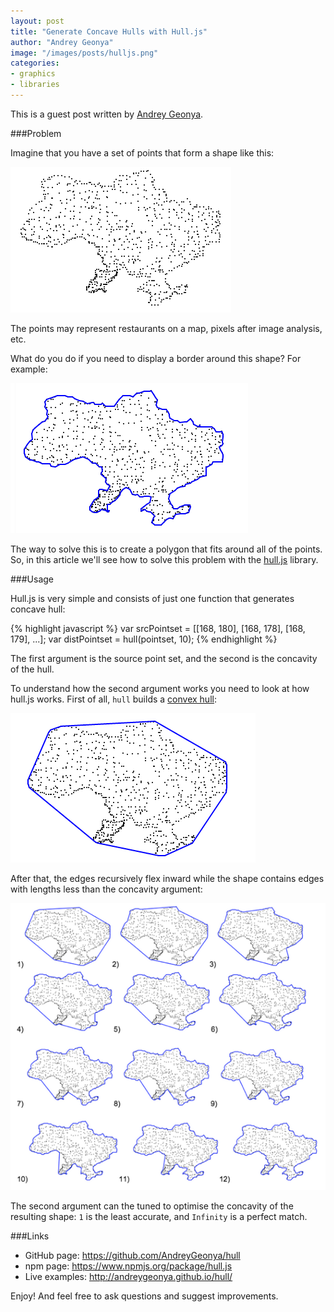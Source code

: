 ```yaml
---
layout: post
title: "Generate Concave Hulls with Hull.js"
author: "Andrey Geonya"
image: "/images/posts/hulljs.png"
categories:
- graphics
- libraries
---
```


<div class="intro">
This is a guest post written by <a href="https://twitter.com/AndreyGeonya">Andrey Geonya</a>.
</div>

###Problem

Imagine that you have a set of points that form a shape like this:

![Points](/images/posts/hulljsproblem.png)

The points may represent restaurants on a map, pixels after image analysis, etc.

What do you do if you need to display a border around this shape? For example:

![Border](/images/posts/hulljs.png)

The way to solve this is to create a polygon that fits around all of the points. So, in this article we'll see how to solve this problem with the [hull.js](https://github.com/AndreyGeonya/hull) library.

###Usage

Hull.js is very simple and consists of just one function that generates concave hull:

{% highlight javascript %}
var srcPointset = [[168, 180], [168, 178], [168, 179], ...];
var distPointset = hull(pointset, 10);
{% endhighlight %}

The first argument is the source point set, and the second is the concavity of the hull.

To understand how the second argument works you need to look at how hull.js works.  First of all, `hull` builds a [convex hull](http://en.wikipedia.org/wiki/Convex_hull):

![Simple polygon](/images/posts/hullusage.png)

After that, the edges recursively flex inward while the shape contains edges with lengths less than the concavity argument:

![Simple polygon](/images/posts/hullstages.png)

The second argument can the tuned to optimise the concavity of the resulting shape: `1` is the least accurate, and `Infinity` is a perfect match.

###Links

* GitHub page: <https://github.com/AndreyGeonya/hull>
* npm page: <https://www.npmjs.org/package/hull.js>
* Live examples: <http://andreygeonya.github.io/hull/>

Enjoy! And feel free to ask questions and suggest improvements.

